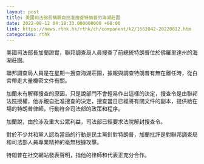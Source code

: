 ```yaml
---
layout: post
title: 美國司法部長稱親自批准搜查特朗普的海湖莊園
date: 2022-08-12 04:18:33.000000000 +08:00
link: https://news.rthk.hk/rthk/ch/component/k2/1662042-20220812.htm
categories: rthk
---
```


美國司法部長加蘭證實，聯邦調查局人員搜查了前總統特朗普位於佛羅里達州的海湖莊園。

聯邦調查局人員是在星期一搜查海湖莊園，據報與調查特朗普有無在離任時，從白宮帶走大量機密文件有關。

加蘭未有解釋搜查的原因，只是說部門不會輕易作出這樣的決定，搜查令是由聯邦法院授權，他亦親自批准搜查的決定，搜查當日已經將有關文件的副本，提供給在場的特朗普律師，行動符合司法部的政策和程序。

加蘭說，由於涉及重大公眾利益，司法部已經要求法院解封搜查令。

對於不少共和黨人認為當局的行動是民主黨針對特朗普，加蘭批評是對聯邦調查局和司法部人員專業精神的毫無根據攻擊。

特朗普在社交網站發表聲明，指他的律師和代表正充分合作。
